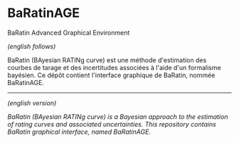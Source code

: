 # BaRatinAGE
BaRatin Advanced Graphical Environment

*(english follows)*

BaRatin (BAyesian RATINg curve) est une méthode d'estimation des courbes de tarage et des incertitudes associées à l'aide d'un formalisme bayésien. Ce dépôt contient l'interface graphique de BaRatin, nommée BaRatinAGE.

---

*(english version)*

*BaRatin (BAyesian RATINg curve) is a Bayesian approach to the estimation of rating curves and associated uncertainties. This repository contains BaRatin graphical interface, named BaRatinAGE.*

